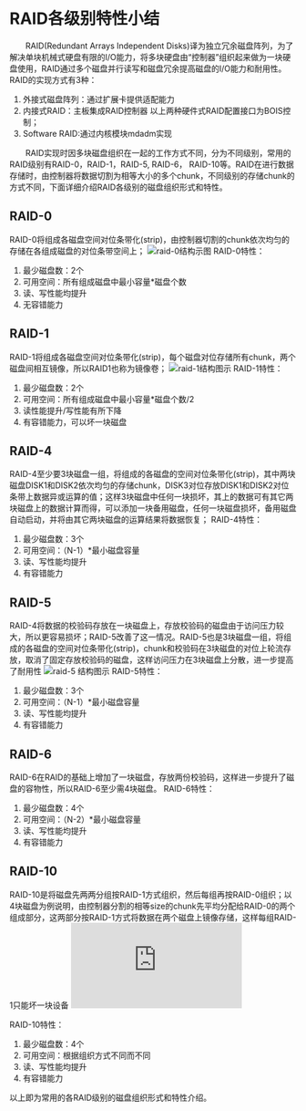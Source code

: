 # RAID各级别特性小结
&ensp;&ensp;&ensp;&ensp;RAID(Redundant Arrays Independent Disks)译为独立冗余磁盘阵列，为了解决单块机械式硬盘有限的I/O能力，将多块硬盘由“控制器”组织起来做为一块硬盘使用，RAID通过多个磁盘并行读写和磁盘冗余提高磁盘的I/O能力和耐用性。RAID的实现方式有3种：
 1. 外接式磁盘阵列：通过扩展卡提供适配能力
 2. 内接式RAID：主板集成RAID控制器
     以上两种硬件式RAID配置接口为BOIS控制；
 3. Software RAID:通过内核模块mdadm实现

&ensp;&ensp;&ensp;&ensp;RAID实现时因多块磁盘组织在一起的工作方式不同，分为不同级别，常用的RAID级别有RAID-0，RAID-1，RAID-5, RAID-6， RAID-10等。RAID在进行数据存储时，由控制器将数据切割为相等大小的多个chunk，不同级别的存储chunk的方式不同，下面详细介绍RAID各级别的磁盘组织形式和特性。
## RAID-0 
 RAID-0将组成各磁盘空间对位条带化(strip)，由控制器切割的chunk依次均匀的存储在各组成磁盘的对位条带空间上；
 ![raid-0结构示图](https://baike.baidu.com/pic/%E7%A3%81%E7%9B%98%E9%98%B5%E5%88%97/1149823/0/ac4bd11373f08202e80699994bfbfbedaa641bfb?fr=lemma&ct=single)
 RAID-0特性：
 1. 最少磁盘数：2个
 2. 可用空间：所有组成磁盘中最小容量*磁盘个数
 3. 读、写性能均提升
 4. 无容错能力
## RAID-1
  RAID-1将组成各磁盘空间对位条带化(strip)，每个磁盘对位存储所有chunk，两个磁盘间相互镜像，所以RAID1也称为镜像卷；
![raid-1结构图示](http://img2.ph.126.net/WHLjNecalQaUBCsQtP8Xzg==/4886405595797136491.jpg)
RAID-1特性：
 1. 最少磁盘数：2个
 2. 可用空间：所有组成磁盘中最小容量*磁盘个数/2
 3. 读性能提升/写性能有所下降
 4. 有容错能力，可以坏一块磁盘
## RAID-4
RAID-4至少要3块磁盘一组，将组成的各磁盘的空间对位条带化(strip)，其中两块磁盘DISK1和DISK2依次均匀的存储chunk，DISK3对位存放DISK1和DISK2对位条带上数据异或运算的值；这样3块磁盘中任何一块损坏，其上的数据可有其它两块磁盘上的数据计算而得，可以添加一块备用磁盘，任何一块磁盘损坏，备用磁盘自动启动，并将由其它两块磁盘的运算结果将数据恢复；
RAID-4特性：
 1. 最少磁盘数：3个
 2. 可用空间：（N-1）*最小磁盘容量
 3. 读、写性能均提升
 4. 有容错能力
## RAID-5
RAID-4将数据的校验码存放在一块磁盘上，存放校验码的磁盘由于访问压力较大，所以更容易损坏；RAID-5改善了这一情况。RAID-5也是3块磁盘一组，将组成的各磁盘的空间对位条带化(strip)，chunk和校验码在3块磁盘的对位上轮流存放，取消了固定存放校验码的磁盘，这样访问压力在3块磁盘上分散，进一步提高了耐用性
![raid-5 结构图示](http://img0.ph.126.net/ammZiNuefZhY73GI1pKo7Q==/1460292179275235937.jpg)
RAID-5特性：
 1. 最少磁盘数：3个
 2. 可用空间：（N-1）*最小磁盘容量
 3. 读、写性能均提升
 4. 有容错能力
## RAID-6
RAID-6在RAID的基础上增加了一块磁盘，存放两份校验码，这样进一步提升了磁盘的容物性，所以RAID-6至少需4块磁盘。
RAID-6特性：
 1. 最少磁盘数：4个
 2. 可用空间：（N-2）*最小磁盘容量
 3. 读、写性能均提升
 4. 有容错能力
## RAID-10
RAID-10是将磁盘先两两分组按RAID-1方式组织，然后每组再按RAID-0组织；以4块磁盘为例说明，由控制器分割的相等size的chunk先平均分配给RAID-0的两个组成部分，这两部分按RAID-1方式将数据在两个磁盘上镜像存储，这样每组RAID-1只能坏一块设备
![raid-10](http://jingyan.baidu.com/album/fb48e8bee036446e632e145c.html?picindex=5)

RAID-10特性：
1. 最少磁盘数：4个
 2. 可用空间：根据组织方式不同而不同
 3. 读、写性能均提升
 4. 有容错能力

以上即为常用的各RAID级别的磁盘组织形式和特性介绍。